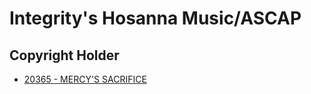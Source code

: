 # Integrity's Hosanna Music/ASCAP

## Copyright Holder

- [20365 - MERCY'S SACRIFICE](/hymns/20365.md)

